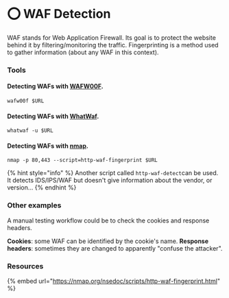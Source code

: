# ⭕ WAF Detection

WAF stands for Web Application Firewall. Its goal is to protect the website behind it by filtering/monitoring the traffic. Fingerprinting is a method used to gather information (about any WAF in this context).

### Tools <a href="#tools" id="tools"></a>

#### Detecting WAFs with [WAFW00F](https://github.com/EnableSecurity/wafw00f).

```
wafw00f $URL
```

#### Detecting WAFs with [WhatWaf](https://github.com/Ekultek/WhatWaf).

```
whatwaf -u $URL
```

#### Detecting WAFs with [nmap](https://nmap.org).

```
nmap -p 80,443 --script=http-waf-fingerprint $URL
```

{% hint style="info" %}
Another script called `http-waf-detect`can be used. It detects IDS/IPS/WAF but doesn't give information about the vendor, or version...
{% endhint %}

### Other examples <a href="#other-examples" id="other-examples"></a>

A manual testing workflow could be to check the cookies and response headers.

**Cookies**: some WAF can be identified by the cookie's name. **Response headers**: sometimes they are changed to apparently "confuse the attacker".

### Resources <a href="#resources" id="resources"></a>

{% embed url="https://nmap.org/nsedoc/scripts/http-waf-fingerprint.html" %}
